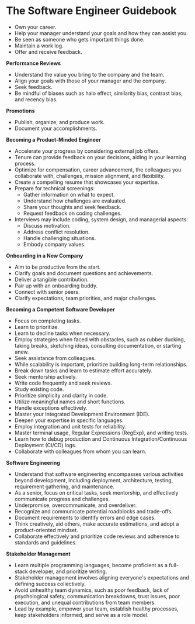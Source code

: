# The Software Engineer Guidebook

- Own your career.
- Help your manager understand your goals and how they can assist you.
- Be seen as someone who gets important things done.
- Maintain a work log.
- Offer and receive feedback.

**Performance Reviews**
- Understand the value you bring to the company and the team.
- Align your goals with those of your manager and the company.
- Seek feedback.
- Be mindful of biases such as halo effect, similarity bias, contrast bias, and recency bias.

**Promotions**
- Publish, organize, and produce work.
- Document your accomplishments.

**Becoming a Product-Minded Engineer**
- Accelerate your progress by considering external job offers.
- Tenure can provide feedback on your decisions, aiding in your learning process.
- Optimize for compensation, career advancement, the colleagues you collaborate with, challenges, mission alignment, and flexibility.
- Create a compelling resume that showcases your expertise.
- Prepare for technical screenings:
   - Gather information on what to expect.
   - Understand how challenges are evaluated.
   - Share your thoughts and seek feedback.
   - Request feedback on coding challenges.
- Interviews may include coding, system design, and managerial aspects:
   - Discuss motivation.
   - Address conflict resolution.
   - Handle challenging situations.
   - Embody company values.

**Onboarding in a New Company**
- Aim to be productive from the start.
- Clarify goals and document questions and achievements.
- Deliver a tangible contribution.
- Pair up with an onboarding buddy.
- Connect with senior peers.
- Clarify expectations, team priorities, and major challenges.

**Becoming a Competent Software Developer**
- Focus on completing tasks.
- Learn to prioritize.
- Learn to decline tasks when necessary.
- Employ strategies when faced with obstacles, such as rubber ducking, taking breaks, sketching ideas, consulting documentation, or starting anew.
- Seek assistance from colleagues.
- While scalability is important, prioritize building long-term relationships.
- Break down tasks and learn to estimate effort accurately.
- Seek mentorship actively.
- Write code frequently and seek reviews.
- Study existing code.
- Prioritize simplicity and clarity in code.
- Utilize meaningful names and short functions.
- Handle exceptions effectively.
- Master your Integrated Development Environment (IDE).
- Deepen your expertise in specific languages.
- Employ integration and unit tests for reliability.
- Master terminal usage, Regular Expressions (RegExp), and writing tests.
- Learn how to debug production and Continuous Integration/Continuous Deployment (CI/CD) logs.
- Collaborate with colleagues from whom you can learn.

**Software Engineering**
- Understand that software engineering encompasses various activities beyond development, including deployment, architecture, testing, requirement gathering, and maintenance.
- As a senior, focus on critical tasks, seek mentorship, and effectively communicate progress and challenges.
- Underpromise, overcommunicate, and overdeliver.
- Recognize and communicate potential roadblocks and trade-offs.
- Document requirements to identify errors and edge cases.
- Think creatively, aid others, make accurate estimations, and adopt a product-oriented mindset.
- Collaborate effectively and prioritize code reviews and adherence to standards and guidelines.

**Stakeholder Management**
- Learn multiple programming languages, become proficient as a full-stack developer, and prioritize writing.
- Stakeholder management involves aligning everyone's expectations and defining success collectively.
- Avoid unhealthy team dynamics, such as poor feedback, lack of psychological safety, communication breakdowns, trust issues, poor execution, and unequal contributions from team members.
- Lead by example, empower your team, establish healthy processes, keep stakeholders informed, and serve as a role model.